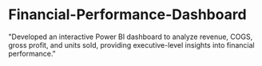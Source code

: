 # Financial-Performance-Dashboard
"Developed an interactive Power BI dashboard to analyze revenue, COGS, gross profit, and units sold, providing executive-level insights into financial performance."
